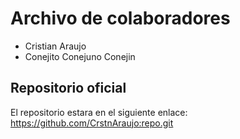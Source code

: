 # Archivo de colaboradores

- Cristian Araujo
- Conejito Conejuno Conejin

## Repositorio oficial

El repositorio estara en el siguiente enlace:
<https://github.com/CrstnAraujo:repo.git>
